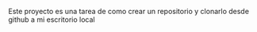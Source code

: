 Este proyecto es una tarea de como crear un repositorio y clonarlo desde github a mi escritorio local
